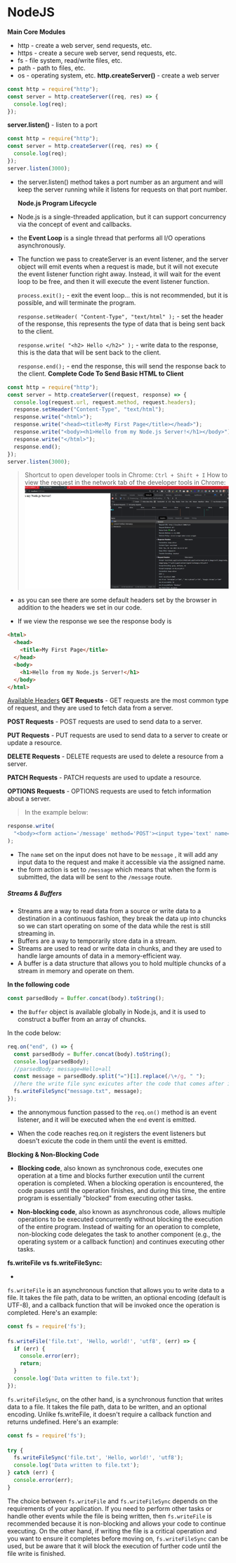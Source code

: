 # NodeJS

**Main Core Modules**

- http - create a web server, send requests, etc.
- https - create a secure web server, send requests, etc.
- fs - file system, read/write files, etc.
- path - path to files, etc.
- os - operating system, etc.
  **http.createServer()** - create a web server

```js
const http = require("http");
const server = http.createServer((req, res) => {
  console.log(req);
});
```

**server.listen()** - listen to a port

```js
const http = require("http");
const server = http.createServer((req, res) => {
  console.log(req);
});
server.listen(3000);
```

- the server.listen() method takes a port number as an argument and will keep the server running while it listens for requests on that port number.

  **Node.js Program Lifecycle**

- Node.js is a single-threaded application, but it can support concurrency via the concept of event and callbacks.
- the **Event Loop** is a single thread that performs all I/O operations asynchronously.

- The function we pass to createServer is an event listener, and the server object will emit events when a request is made, but it will not execute the event listener function right away. Instead, it will wait for the event loop to be free, and then it will execute the event listener function.

  `process.exit();` - exit the event loop... this is not recommended, but it is possible, and will terminate the program.

  `response.setHeader( "Content-Type", "text/html" );` - set the header of the response, this represents the type of data that is being sent back to the client.

  `response.write( "<h2> Hello </h2>" );` - write data to the response, this is the data that will be sent back to the client.

  `response.end();` - end the response, this will send the response back to the client.
  **Complete Code To Send Basic HTML to Client**

```js
const http = require("http");
const server = http.createServer((request, response) => {
  console.log(request.url, request.method, request.headers);
  response.setHeader("Content-Type", "text/html");
  response.write("<html>");
  response.write("<head><title>My First Page</title></head>");
  response.write("<body><h1>Hello from my Node.js Server!</h1></body>");
  response.write("</html>");
  response.end();
});
server.listen(3000);
```

> Shortcut to open developer tools in Chrome: `Ctrl + Shift + I`
> How to view the request in the network tab of the developer tools in Chrome:
> ![developer tools network tab](./0-images/2023-06-01-12-24-14.png)

- as you can see there are some default headers set by the browser in addition to the headers we set in our code.

- If we view the response we see the response body is

```html
<html>
  <head>
    <title>My First Page</title>
  </head>
  <body>
    <h1>Hello from my Node.js Server!</h1>
  </body>
</html>
```

[Available Headers](https://developer.mozilla.org/en-US/docs/Web/HTTP/Headers)
**GET Requests** - GET requests are the most common type of request, and they are used to fetch data from a server.

**POST Requests** - POST requests are used to send data to a server.

**PUT Requests** - PUT requests are used to send data to a server to create or update a resource.

**DELETE Requests** - DELETE requests are used to delete a resource from a server.

**PATCH Requests** - PATCH requests are used to update a resource.

**OPTIONS Requests** - OPTIONS requests are used to fetch information about a server.

> In the example below:

```js
response.write(
  "<body><form action='/message' method='POST'><input type='text' name='message'></input><button type='submit></button></form></body>"
);
```

- The `name` set on the input does not have to be `message` , it will add any input data to the request and make it accessible via the assigned name.
- the form action is set to `/message` which means that when the form is submitted, the data will be sent to the `/message` route.

##### Streams & Buffers

- Streams are a way to read data from a source or write data to a destination in a continuous fashion, they break the data up into chuncks so we can start operating on some of the data while the rest is still streaming in.
- Buffers are a way to temporarily store data in a stream.
- Streams are used to read or write data in chunks, and they are used to handle large amounts of data in a memory-efficient way.
- A buffer is a data structure that allows you to hold multiple chuncks of a stream in memory and operate on them.

**In the following code**

```js
const parsedBody = Buffer.concat(body).toString();
```

- the `Buffer` object is available globally in Node.js, and it is used to construct a buffer from an array of chuncks.

In the code below:

```js
req.on("end", () => {
  const parsedBody = Buffer.concat(body).toString();
  console.log(parsedBody);
  //parsedBody: message=Hello+all
  const message = parsedBody.split("=")[1].replace(/\+/g, " ");
  //here the write file sync exicutes after the code that comes after it.
  fs.writeFileSync("message.txt", message);
});
```

- the annonymous function passed to the `req.on()` method is an event listener, and it will be executed when the `end` event is emitted.

- When the code reaches req.on it registers the event listeners but doesn't exicute the code in them until the event is emitted.


**Blocking & Non-Blocking Code**

- **Blocking code**, also known as synchronous code, executes one operation at a time and blocks further execution until the current operation is completed. When a blocking operation is encountered, the code pauses until the operation finishes, and during this time, the entire program is essentially "blocked" from executing other tasks.


- **Non-blocking code**, also known as asynchronous code, allows multiple operations to be executed concurrently without blocking the execution of the entire program. Instead of waiting for an operation to complete, non-blocking code delegates the task to another component (e.g., the operating system or a callback function) and continues executing other tasks.

**fs.writeFile vs fs.writeFileSync:** 

-
`fs.writeFile` is an asynchronous function that allows you to write data to a file. It takes the file path, data to be written, an optional encoding (default is UTF-8), and a callback function that will be invoked once the operation is completed. Here's an example:

```js
const fs = require('fs');

fs.writeFile('file.txt', 'Hello, world!', 'utf8', (err) => {
  if (err) {
    console.error(err);
    return;
  }
  console.log('Data written to file.txt');
});
```


`fs.writeFileSync`, on the other hand, is a synchronous function that writes data to a file. It takes the file path, data to be written, and an optional encoding. Unlike fs.writeFile, it doesn't require a callback function and returns undefined. Here's an example:

```js
const fs = require('fs');

try {
  fs.writeFileSync('file.txt', 'Hello, world!', 'utf8');
  console.log('Data written to file.txt');
} catch (err) {
  console.error(err);
}
```

The choice between `fs.writeFile` and `fs.writeFileSync` depends on the requirements of your application. If you need to perform other tasks or handle other events while the file is being written, then `fs.writeFile` is recommended because it is non-blocking and allows your code to continue executing. On the other hand, if writing the file is a critical operation and you want to ensure it completes before moving on, `fs.writeFileSync` can be used, but be aware that it will block the execution of further code until the file write is finished.



